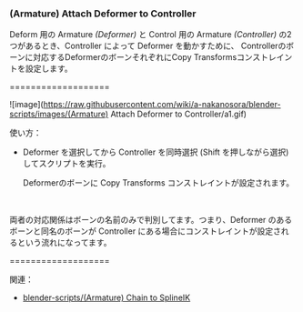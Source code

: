 ### (Armature) Attach Deformer to Controller

Deform 用の Armature _(Deformer)_ と Control 用の Armature _(Controller)_ の2つがあるとき、Controller によって  Deformer を動かすために、 Controllerのボーンに対応するDeformerのボーンそれぞれにCopy Transformsコンストレイントを設定します。

===================

![image](https://raw.githubusercontent.com/wiki/a-nakanosora/blender-scripts/images/(Armature) Attach Deformer to Controller/a1.gif)

使い方：
* Deformer を選択してから Controller を同時選択 (Shift を押しながら選択) してスクリプトを実行。

  Deformerのボーンに Copy Transforms コンストレイントが設定されます。

<br>

両者の対応関係はボーンの名前のみで判別してます。つまり、Deformer のあるボーンと同名のボーンが Controller にある場合にコンストレイントが設定されるという流れになってます。

===================

関連：
* [blender-scripts/(Armature) Chain to SplineIK](https://github.com/a-nakanosora/blender-scripts/tree/master/(Armature)%20Chain%20to%20SplineIK)


<br>

